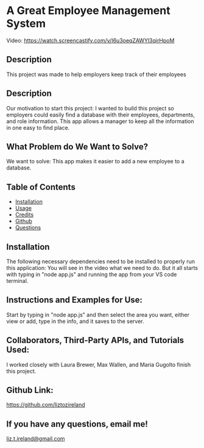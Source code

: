 # A Great Employee Management System
Video: https://watch.screencastify.com/v/I6u3oeqZAWYl3qirHpoM

## Description 
This project was made to help employers keep track of their employees
## Description
Our motivation to start this project: I wanted to build this project so employers could easily find a database with their employees, departments, and role information. This app allows a manager to keep all the information in one easy to find place.
## What Problem do We Want to Solve?
We want to solve: This app makes it easier to add a new employee to a database.  
## Table of Contents
* [Installation](#installation)
* [Usage](#usage)
* [Credits](#credits)
* [Github](#github)
* [Questions](#questions)
## Installation
The following necessary dependencies need to be installed to properly run this application:
You will see in the video what we need to do. But it all starts with typing in "node app.js" and running the app from your VS code terminal.
## Instructions and Examples for Use:
Start by typing in "node app.js" and then select the area you want, either view or add, type in the info, and it saves to the server.
## Collaborators, Third-Party APIs, and Tutorials Used:
I worked closely with Laura Brewer, Max Wallen, and Maria Gugolto finish this project. 

## Github Link:
https://github.com/liztozireland
## If you have any questions, email me!
liz.t.ireland@gmail.com
